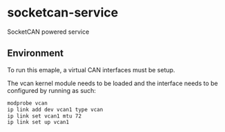 # socketcan-service

SocketCAN powered service

## Environment

To run this emaple, a virtual CAN interfaces must be setup.

The vcan kernel module needs to be loaded and the interface needs to be configured by running as such:

```bash
modprobe vcan
ip link add dev vcan1 type vcan
ip link set vcan1 mtu 72
ip link set up vcan1
```
